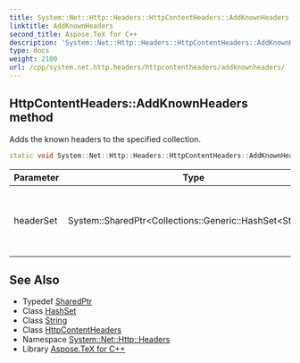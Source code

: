 ```yaml
---
title: System::Net::Http::Headers::HttpContentHeaders::AddKnownHeaders method
linktitle: AddKnownHeaders
second_title: Aspose.TeX for C++
description: 'System::Net::Http::Headers::HttpContentHeaders::AddKnownHeaders method. Adds the known headers to the specified collection in C++.'
type: docs
weight: 2100
url: /cpp/system.net.http.headers/httpcontentheaders/addknownheaders/
---
```

## HttpContentHeaders::AddKnownHeaders method


Adds the known headers to the specified collection.

```cpp
static void System::Net::Http::Headers::HttpContentHeaders::AddKnownHeaders(System::SharedPtr<Collections::Generic::HashSet<String>> headerSet)
```


| Parameter | Type | Description |
| --- | --- | --- |
| headerSet | System::SharedPtr\<Collections::Generic::HashSet\<String\>\> | A collection to which the known headers will be added. |

## See Also

* Typedef [SharedPtr](../../../system/sharedptr/)
* Class [HashSet](../../../system.collections.generic/hashset/)
* Class [String](../../../system/string/)
* Class [HttpContentHeaders](../)
* Namespace [System::Net::Http::Headers](../../)
* Library [Aspose.TeX for C++](../../../)
